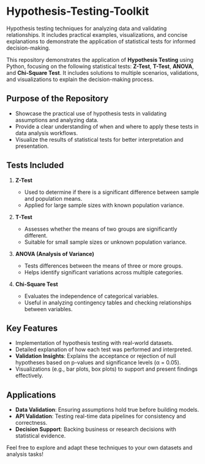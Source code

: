 # Hypothesis-Testing-Toolkit
 Hypothesis testing techniques for analyzing data and validating relationships. It includes practical examples, visualizations, and concise explanations to demonstrate the application of statistical tests for informed decision-making.

This repository demonstrates the application of **Hypothesis Testing** using Python, focusing on the following statistical tests: **Z-Test**, **T-Test**, **ANOVA**, and **Chi-Square Test**. It includes solutions to multiple scenarios, validations, and visualizations to explain the decision-making process.  

## Purpose of the Repository  
- Showcase the practical use of hypothesis tests in validating assumptions and analyzing data.
- Provide a clear understanding of when and where to apply these tests in data analysis workflows.
- Visualize the results of statistical tests for better interpretation and presentation.  

## Tests Included  
1. **Z-Test**  
   - Used to determine if there is a significant difference between sample and population means.  
   - Applied for large sample sizes with known population variance.  

2. **T-Test**  
   - Assesses whether the means of two groups are significantly different.  
   - Suitable for small sample sizes or unknown population variance.  

3. **ANOVA (Analysis of Variance)**  
   - Tests differences between the means of three or more groups.  
   - Helps identify significant variations across multiple categories.  

4. **Chi-Square Test**  
   - Evaluates the independence of categorical variables.  
   - Useful in analyzing contingency tables and checking relationships between variables.  

## Key Features  
- Implementation of hypothesis testing with real-world datasets.  
- Detailed explanation of how each test was performed and interpreted.  
- **Validation Insights**: Explains the acceptance or rejection of null hypotheses based on p-values and significance levels (α = 0.05).  
- Visualizations (e.g., bar plots, box plots) to support and present findings effectively.  

## Applications  
- **Data Validation**: Ensuring assumptions hold true before building models.  
- **API Validation**: Testing real-time data pipelines for consistency and correctness.  
- **Decision Support**: Backing business or research decisions with statistical evidence.  

Feel free to explore and adapt these techniques to your own datasets and analysis tasks!  

